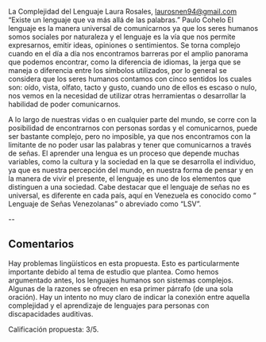 La Complejidad del Lenguaje
Laura Rosales, laurosnen94@gmail.com
“Existe un lenguaje que va más allá de
las palabras.”
Paulo Cohelo
El lenguaje es la manera universal de comunicarnos ya que los seres humanos
somos sociales por naturaleza y el lenguaje es la vía que nos permite expresarnos,
emitir ideas, opiniones o sentimientos. Se torna complejo cuando en el día a día nos
encontramos barreras por el amplio panorama que podemos encontrar, como la
diferencia de idiomas, la jerga que se maneja o diferencia entre los símbolos
utilizados, por lo general se considera que los seres humanos contamos con
cinco sentidos los cuales son: oído, vista, olfato, tacto y gusto, cuando uno de ellos
es escaso o nulo, nos vemos en la necesidad de utilizar otras herramientas o
desarrollar la habilidad de poder comunicarnos.

A lo largo de nuestras vidas o en cualquier parte del mundo, se corre con la
posibilidad de encontrarnos con personas sordas y el comunicarnos, puede ser
bastante complejo, pero no imposible, ya que nos encontramos con la limitante de
no poder usar las palabras y tener que comunicarnos a través de señas. El aprender
una lengua es un proceso que depende muchas variables, como la cultura y la
sociedad en la que se desarrolla el individuo, ya que es nuestra percepción del
mundo, en nuestra forma de pensar y en la manera de vivir el presente, el lenguaje
es uno de los elementos que distinguen a una sociedad. Cabe destacar que el
lenguaje de señas no es universal, es diferente en cada país, aquí en Venezuela es
conocido como “ Lenguaje de Señas Venezolanas” o abreviado como “LSV”.

--

## Comentarios

Hay problemas lingüísticos en esta propuesta. Esto es particularmente importante debido al tema de estudio que plantea. Como hemos argumentado antes, los lenguajes humanos son sistemas complejos. Algunas de la razones se ofrecen en esa primer párrafo (de una sola oración). Hay un intento no muy claro de indicar la conexión entre aquella complejidad y el aprendizaje de lenguajes para personas con discapacidades auditivas.  

Calificación propuesta: 3/5. 


